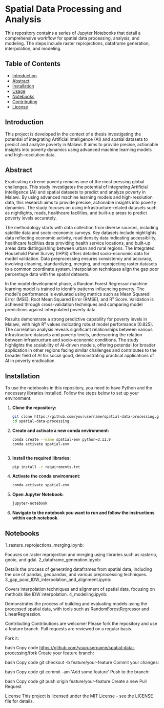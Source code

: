 # Spatial Data Processing and Analysis

This repository contains a series of Jupyter Notebooks that detail a comprehensive workflow for spatial data processing, analysis, and modeling. The steps include raster reprojections, dataframe generation, interpolation, and modeling.

## Table of Contents

- [Introduction](#introduction)
- [Abstract](#abstract)
- [Installation](#installation)
- [Usage](#usage)
- [Notebooks](#notebooks)
- [Contributing](#contributing)
- [License](#license)

## Introduction

This project is developed in the context of a thesis investigating the potential of integrating Artificial Intelligence (AI) and spatial datasets to predict and analyze poverty in Malawi. It aims to provide precise, actionable insights into poverty dynamics using advanced machine learning models and high-resolution data.

## Abstract

Eradicating extreme poverty remains one of the most pressing global challenges. This study investigates the potential of integrating Artificial Intelligence (AI) and spatial datasets to predict and analyze poverty in Malawi. By using advanced machine learning models and high-resolution data, this research aims to provide precise, actionable insights into poverty dynamics. The study focuses on using infrastructure-related datasets such as nightlights, roads, healthcare facilities, and built-up areas to predict poverty levels accurately.

The methodology starts with data collection from diverse sources, including satellite data and socio-economic surveys. Key datasets include nightlights data reflecting economic activity, road density data indicating accessibility, healthcare facilities data providing health service locations, and built-up areas data distinguishing between urban and rural regions. The Integrated Household Panel Survey (IHPS) offers detailed socio-economic data for model validation. Data preprocessing ensures consistency and accuracy, involving cleaning, standardizing, merging, and reprojecting raster datasets to a common coordinate system. Interpolation techniques align the gap poor percentage data with the spatial datasets.

In the model development phase, a Random Forest Regressor machine learning model is trained to identify patterns influencing poverty. The model's performance is evaluated using metrics such as Mean Squared Error (MSE), Root Mean Squared Error (RMSE), and R² Score. Validation is achieved through cross-validation techniques and comparing model predictions against interpolated poverty data.

Results demonstrate a strong predictive capability for poverty levels in Malawi, with high R² values indicating robust model performance (0.825). The correlation analysis reveals significant relationships between various infrastructure datasets and poverty levels, underscoring the relation between infrastructure and socio-economic conditions. The study highlights the scalability of AI-driven models, offering potential for broader application in other regions facing similar challenges and contributes to the broader field of AI for social good, demonstrating practical applications of AI in poverty eradication.

## Installation

To use the notebooks in this repository, you need to have Python and the necessary libraries installed. Follow the steps below to set up your environment.

1. **Clone the repository:**
   ```bash
   git clone https://github.com/yourusername/spatial-data-processing.git
   cd spatial-data-processing
   
2. **Create and activate a new conda environment:**

   ```bash
   conda create --name spatial-env python=3.11.9
   conda activate spatial-env
  
3. **Install the required libraries:**

   ```bash
   pip install -r requirements.txt

4. **Activate the conda environment:** 

   ```bash
   conda activate spatial-env


5. **Open Jupyter Notebook:**
   ```bash
   jupyter-notebook

6. **Navigate to the notebook you want to run and follow the instructions within each notebook.** 


## Notebooks
1_rasters_reprojections_merging.ipynb:

Focuses on raster reprojection and merging using libraries such as rasterio, geoio, and gdal.
2_dataframe_generation.ipynb:

Details the process of generating dataframes from spatial data, including the use of pandas, geopandas, and various preprocessing techniques.
3_gap_poor_IDW_interpolation_and_alignment.ipynb:

Covers interpolation techniques and alignment of spatial data, focusing on methods like IDW interpolation.
4_modelling.ipynb:

Demonstrates the process of building and evaluating models using the processed spatial data, with tools such as RandomForestRegressor and LinearRegression.

Contributing
Contributions are welcome! Please fork the repository and use a feature branch. Pull requests are reviewed on a regular basis.

Fork it:

bash
Copy code
https://github.com/yourusername/spatial-data-processing/fork
Create your feature branch:

bash
Copy code
git checkout -b feature/your-feature
Commit your changes:

bash
Copy code
git commit -am 'Add some feature'
Push to the branch:

bash
Copy code
git push origin feature/your-feature
Create a new Pull Request

License
This project is licensed under the MIT License - see the LICENSE file for details.







